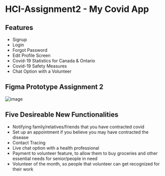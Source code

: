 # HCI-Assignment2 - My Covid App

<h2>Features</h2> 

- Signup 
- Login
- Forgot Password
- Edit Profile Screen
- Covid-19 Statistics for Canada & Ontario
- Covid-19 Safety Measures 
- Chat Option with a Volunteer


<h2>Figma Prototype Assignment 2 </h2>

![image](https://user-images.githubusercontent.com/39386080/111090903-a1c15780-8507-11eb-86ea-483885e30774.png)





<h2>Five Desireable New Functionalities </h2>

- Notifying family/relatives/friends that you have contracted covid
- Set up an appointment if you believe you may have contracted the disease 
- Contact Tracing
- Live chat option with a health professional
- Payment to volunteer feature, to allow them to buy groceries and other essential needs for senior/people in need
- Volunteer of the month, so people that volunteer can get recognized for their work
